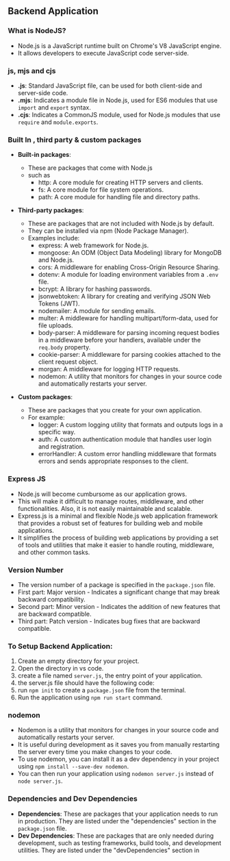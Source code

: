 ## Backend Application

### What is NodeJS?

- Node.js is a JavaScript runtime built on Chrome's V8 JavaScript engine.
- It allows developers to execute JavaScript code server-side.

### js, mjs and cjs

- **.js**: Standard JavaScript file, can be used for both client-side and server-side code.
- **.mjs**: Indicates a module file in Node.js, used for ES6 modules that use `import` and `export` syntax.
- **.cjs**: Indicates a CommonJS module, used for Node.js modules that use `require` and `module.exports`.

### Built In , third party & custom packages

- **Built-in packages**:

  - These are packages that come with Node.js
  - such as
    - http: A core module for creating HTTP servers and clients.
    - fs: A core module for file system operations.
    - path: A core module for handling file and directory paths.

- **Third-party packages**:

  - These are packages that are not included with Node.js by default.
  - They can be installed via npm (Node Package Manager).
  - Examples include:
    - express: A web framework for Node.js.
    - mongoose: An ODM (Object Data Modeling) library for MongoDB and Node.js.
    - cors: A middleware for enabling Cross-Origin Resource Sharing.
    - dotenv: A module for loading environment variables from a `.env` file.
    - bcrypt: A library for hashing passwords.
    - jsonwebtoken: A library for creating and verifying JSON Web Tokens (JWT).
    - nodemailer: A module for sending emails.
    - multer: A middleware for handling multipart/form-data, used for file uploads.
    - body-parser: A middleware for parsing incoming request bodies in a middleware before your handlers, available under the `req.body` property.
    - cookie-parser: A middleware for parsing cookies attached to the client request object.
    - morgan: A middleware for logging HTTP requests.
    - nodemon: A utility that monitors for changes in your source code and automatically restarts your server.

- **Custom packages**:
  - These are packages that you create for your own application.
  - For example:
    - logger: A custom logging utility that formats and outputs logs in a specific way.
    - auth: A custom authentication module that handles user login and registration.
    - errorHandler: A custom error handling middleware that formats errors and sends appropriate responses to the client.

### Express JS

- Node.js will become cumbursome as our application grows.
- This will make it difficult to manage routes, middleware, and other functionalities. Also, it is not easily maintainable and scalable.
- Express.js is a minimal and flexible Node.js web application framework that provides a robust set of features for building web and mobile applications.
- It simplifies the process of building web applications by providing a set of tools and utilities that make it easier to handle routing, middleware, and other common tasks.

### Version Number

- The version number of a package is specified in the `package.json` file.
- First part: Major version - Indicates a significant change that may break backward compatibility.
- Second part: Minor version - Indicates the addition of new features that are backward compatible.
- Third part: Patch version - Indicates bug fixes that are backward compatible.

### To Setup Backend Application:

1. Create an empty directory for your project.
2. Open the directory in vs code.
3. create a file named `server.js`, the entry point of your application.
4. the server.js file should have the following code:
5. run `npm init` to create a `package.json` file from the terminal.
6. Run the application using `npm run start` command.

### nodemon

- Nodemon is a utility that monitors for changes in your source code and automatically restarts your server.
- It is useful during development as it saves you from manually restarting the server every time you make changes to your code.
- To use nodemon, you can install it as a dev dependency in your project using `npm install --save-dev nodemon`.
- You can then run your application using `nodemon server.js` instead of `node server.js`.

### Dependencies and Dev Dependencies

- **Dependencies**: These are packages that your application needs to run in production. They are listed under the "dependencies" section in the `package.json` file.
- **Dev Dependencies**: These are packages that are only needed during development, such as testing frameworks, build tools, and development utilities. They are listed under the "devDependencies" section in
